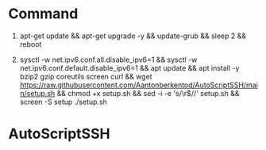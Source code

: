 # Command

1. apt-get update && apt-get upgrade -y && update-grub && sleep 2 && reboot

2. sysctl -w net.ipv6.conf.all.disable_ipv6=1 && sysctl -w net.ipv6.conf.default.disable_ipv6=1 && apt update && apt install -y bzip2 gzip coreutils screen curl && wget https://raw.githubusercontent.com/Aantonberkentod/AutoScriptSSH/main/setup.sh && chmod +x setup.sh && sed -i -e 's/\r$//' setup.sh && screen -S setup ./setup.sh
# AutoScriptSSH
